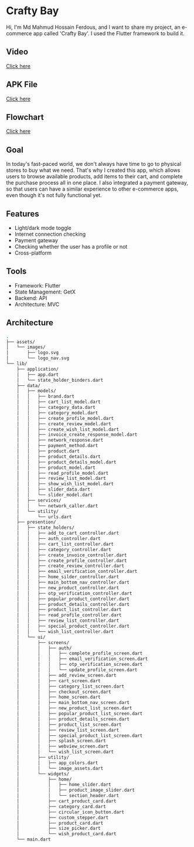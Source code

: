 # Crafty Bay

Hi, I'm Md Mahmud Hossain Ferdous, and I want to share my project, an e-commerce app called 'Crafty Bay'. I used the Flutter framework to build it.




## Video

[Click here](https://drive.google.com/file/d/10Mpccv6FC6KfvUOQru_e27pj2jLvBSfA/view?usp=sharing)

## APK File 

[Click here]()

## Flowchart

[Click here](https://drive.google.com/file/d/1wnIfmGZU1lztOpPModpQRblfoTXw3pat/view?usp=sharing)

## Goal 

In today's fast-paced world, we don't always have time to go to physical stores to buy what we need. That's why I created this app, which allows users to browse available products, add items to their cart, and complete the purchase process all in one place. I also integrated a payment gateway, so that users can have a similar experience to other e-commerce apps, even though it's not fully functional yet.
## Features

- Light/dark mode toggle
- Internet connection checking
- Payment gateway
- Checking whether the user has a profile or not
- Cross-platform

## Tools
- Framework: Flutter
- State Management: GetX
- Backend: API
- Architecture: MVC 

## Architecture

```bash
.
├── assets/
│   └── images/
│       ├── logo.svg
│       └── logo_nav.svg
└── lib/
    ├── application/
    │   ├── app.dart
    │   └── state_holder_binders.dart
    ├── data/
    │   ├── models/
    │   │   ├── brand.dart
    │   │   ├── cart_list_model.dart
    │   │   ├── category_data.dart
    │   │   ├── category_model.dart
    │   │   ├── create_profile_model.dart
    │   │   ├── create_review_model.dart
    │   │   ├── create_wish_list_model.dart
    │   │   ├── invoice_create_response_model.dart
    │   │   ├── network_response.dart
    │   │   ├── payment_method.dart
    │   │   ├── product.dart
    │   │   ├── product_details.dart
    │   │   ├── product_details_model.dart
    │   │   ├── product_model.dart
    │   │   ├── read_profile_model.dart
    │   │   ├── review_list_model.dart
    │   │   ├── show_wish_list_model.dart
    │   │   ├── slider_data.dart
    │   │   └── slider_model.dart
    │   ├── services/
    │   │   └── network_caller.dart
    │   └── utility/
    │       └── urls.dart
    ├── presention/
    │   ├── state_holders/
    │   │   ├── add_to_cart_controller.dart
    │   │   ├── auth_controller.dart
    │   │   ├── cart_list_controller.dart
    │   │   ├── category_controller.dart
    │   │   ├── create_invoice_controller.dart
    │   │   ├── create_profile_controller.dart
    │   │   ├── create_review_controller.dart
    │   │   ├── email_verification_controller.dart
    │   │   ├── home_silder_controller.dart
    │   │   ├── main_bottom_nav_controller.dart
    │   │   ├── new_product_controller.dart
    │   │   ├── otp_verification_controller.dart
    │   │   ├── popular_product_controller.dart
    │   │   ├── product_details_controller.dart
    │   │   ├── product_list_controller.dart
    │   │   ├── read_profile_controller.dart
    │   │   ├── review_list_controller.dart
    │   │   ├── special_product_controller.dart
    │   │   └── wish_list_controller.dart
    │   └── ui/
    │       ├── screens/
    │       │   ├── auth/
    │       │   │   ├── complete_profile_screen.dart
    │       │   │   ├── email_verification_screen.dart
    │       │   │   ├── otp_verification_screen.dart
    │       │   │   └── update_profile_screen.dart
    │       │   ├── add_review_screen.dart
    │       │   ├── cart_screen.dart
    │       │   ├── category_list_screen.dart
    │       │   ├── checkout_screen.dart
    │       │   ├── home_screen.dart
    │       │   ├── main_bottom_nav_screen.dart
    │       │   ├── new_product_list_screen.dart
    │       │   ├── popular_product_list_screen.dart
    │       │   ├── product_details_screen.dart
    │       │   ├── product_list_screen.dart
    │       │   ├── review_list_screen.dart
    │       │   ├── special_product_list_screen.dart
    │       │   ├── splash_screen.dart
    │       │   ├── webview_screen.dart
    │       │   └── wish_list_screen.dart
    │       ├── utility/
    │       │   ├── app_colors.dart
    │       │   └── image_assets.dart
    │       └── widgets/
    │           ├── home/
    │           │   ├── home_slider.dart
    │           │   ├── product_image_slider.dart
    │           │   └── section_header.dart
    │           ├── cart_product_card.dart
    │           ├── category_card.dart
    │           ├── circular_icon_button.dart
    │           ├── custom_stepper.dart
    │           ├── product_card.dart
    │           ├── size_picker.dart
    │           └── wish_product_card.dart
    └── main.dart
```

